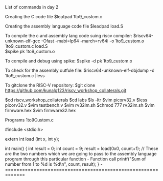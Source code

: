 List of commands in day 2


Creating the C code file
$leafpad 1to9_custom.c 

Creating the assembly language code file
$leadpad load.S   

To compile the c and assembly lang code suing riscv compiler:
$riscv64-unknown-elf-gcc -Ofast -mabi=lp64 -march=rv64i -o 1to9_custom.o 1to9_custom.c load.S  
$spike pk 1to9_custom.o

To compile and debug using spike:
$spike -d pk 1to9_custom.o

To check for the assembly outfule file:
$riscv64-unknown-elf-objdump -d 1to9_custom.c |less

To gitclone the RISC-V repository:
$git clone https://github.com/kunalg123/riscv_workshop_collaterals.git


$cd riscv_workshop_collaterals
$cd labs
$ls -ltr
$vim picorv32.v
$less picorv32.v
$vim testbench.v
$vim rv32im.sh
$chmod 777 rv32im.sh
$vim firmware.hex
$vim firmware32.hex

Programs
1to9Custom.c

#include <stdio.h>

extern int load (int x, int y);

int main()
{
	int result = 0;
	int count = 9;
	result = load(0x0, count+1);  // These are the two numbers which we are going to pass to the assembly language program through this particular function - Function call
	printf("Sum of number from 1 to %d is %d\n", count, result);
}
-=============================================================

